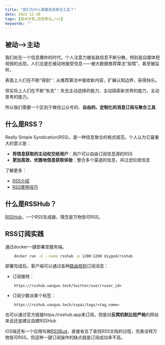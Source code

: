 ```yaml
---
title: "我们为什么需要信息聚合工具？"
date: 2022-12-30
tags: [技术分享,信息聚合,rss]
keywords: ""
---
```

## 被动—>主动
我们处在一个信息爆炸的时代，个人注意力被各路信息不断分散，特别是自媒体短视频的出现，人们总是在被动地接受信息——被大数据推荐算法“投喂”，甚至被监听。

表面上人们在不断“得到”：从推荐算法中接收新内容，扩展认知边界，获得快乐。

但实际上人们在不断“失去”：失去主动选择的能力、主动探索新世界的能力，主动思考的能力。

所以我们需要一个区别于微信公众号的、**自由的、定制化的消息订阅与聚合工具**

## 什么是RSS？
Really Simple Syndication(RSS)，是一种信息聚合的格式规范。个人认为它最重大的意义是：
- **将信息获取的主动权交给用户**：用户可以自由订阅信息源的RSS
- **更加高效、优雅地信息获取体验**：整合多个渠道的信息，并过滤垃圾信息

了解更多：
- [RSS介绍](https://www.runoob.com/rss/rss-intro.html)
- [RSS使用技巧](https://diygod.me/ohmyrss)

## 什么是RSSHub？
[RSSHub](https://docs.rsshub.app/)，一个RSS生成器，理念是万物皆可RSS。

## RSS订阅实践
通过docker一键部署至服务端。
```sh
	docker run -d --name rsshub -p 1200:1200 diygod/rsshub
```
部署完成后，客户端可以通过各种[路由规则](https://docs.rsshub.app/social-media.html)订阅消息：

- 订阅推特：
```
	https://rsshub.vanguo.tech/twitter/user/<user_id>
```
- 订阅少数派某个标签：
```
	https://rsshub.vanguo.tech/sspai/tags/<tag_name>
```

也可以通过官方链接https://rsshub.app来订阅，但是对**反爬机制比较严格**的网站来说还是建议自建RSSHub

iOS端还有一个应用叫做[RSSBud](https://github.com/Cay-Zhang/RSSBud)，直接省去了查找RSS文档的过程，完美诠释万物皆可RSS。但这种一键订阅操作的缺点就是订阅成功率不高。